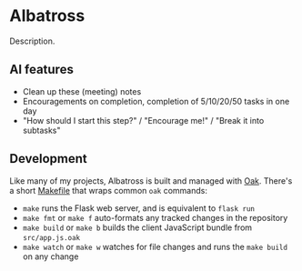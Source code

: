 # Albatross

Description.

## AI features

- Clean up these (meeting) notes
- Encouragements on completion, completion of 5/10/20/50 tasks in one day
- "How should I start this step?" / "Encourage me!" / "Break it into subtasks"

## Development

Like many of my projects, Albatross is built and managed with [Oak](https://oaklang.org/). There's a short [Makefile](Makefile) that wraps common `oak` commands:

- `make` runs the Flask web server, and is equivalent to `flask run`
- `make fmt` or `make f` auto-formats any tracked changes in the repository
- `make build` or `make b` builds the client JavaScript bundle from `src/app.js.oak`
- `make watch` or `make w` watches for file changes and runs the `make build` on any change


